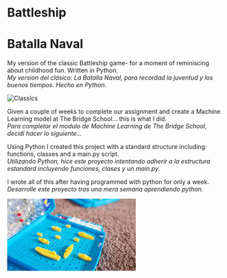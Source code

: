 # Battleship
# Batalla Naval

My version of the classic Battleship game- for a moment of reminiscing about childhood fun. Written in Python.<br>
<em>My version del clásico: La Batalla Naval, para recordad la juventud y los buenos tiempos. Hecho en Python. </em>

![Classics](img/hundir_la_flota.jpeg?raw=true "Battleship, Classics") 

Given a couple of weeks to complete our assignment and create a Machine Learning model at The Bridge School... this is what I did. <br>
<em>Para completar el modulo de Machine Learning de The Bridge School, decidi hacer lo siguiente... </em>

Using Python I created this project with a standard structure including: functions, classes and a main.py script.  <br>
<em>Utilizando Python, hice este proyecto intentando adherir a la estructura estandard incluyendo funciones, clases y un main.py. </em>

I wrote all of this after having programmed with python for only a week. <br>
<em>Desarrolle este proyecto tras una mera semana aprendiendo python.</em>

![Classic Childhood Game](img/battleship_im.jpeg?raw=true "Battleship, Classic Game") 

